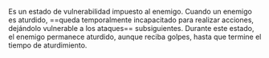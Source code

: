 
Es un estado de vulnerabilidad impuesto al enemigo. Cuando un enemigo es aturdido, ==queda temporalmente incapacitado para realizar acciones, dejándolo vulnerable a los ataques== subsiguientes. Durante este estado, el enemigo permanece aturdido, aunque reciba golpes, hasta que termine el tiempo de aturdimiento. 
